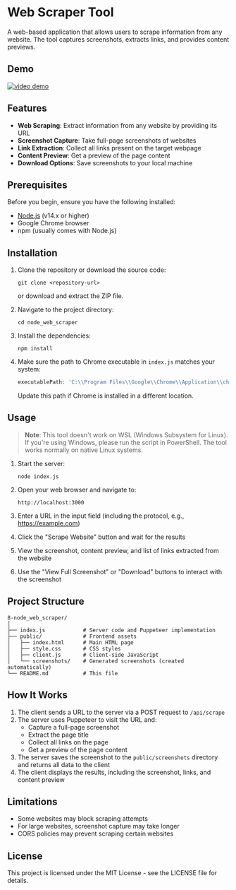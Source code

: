 # Web Scraper Tool

A web-based application that allows users to scrape information from any website. The tool captures screenshots, extracts links, and provides content previews.

## Demo

[![video demo](https://img.youtube.com/vi/plCSVfs_1RQ/0.jpg)](https://www.youtube.com/watch?v=plCSVfs_1RQ)


## Features

- **Web Scraping**: Extract information from any website by providing its URL
- **Screenshot Capture**: Take full-page screenshots of websites
- **Link Extraction**: Collect all links present on the target webpage
- **Content Preview**: Get a preview of the page content
- **Download Options**: Save screenshots to your local machine


## Prerequisites

Before you begin, ensure you have the following installed:
- [Node.js](https://nodejs.org/) (v14.x or higher)
- Google Chrome browser
- npm (usually comes with Node.js)

## Installation

1. Clone the repository or download the source code:
   ```
   git clone <repository-url>
   ```
   or download and extract the ZIP file.

2. Navigate to the project directory:
   ```
   cd node_web_scraper
   ```

3. Install the dependencies:
   ```
   npm install
   ```

4. Make sure the path to Chrome executable in `index.js` matches your system:
   ```javascript
   executablePath: 'C:\\Program Files\\Google\\Chrome\\Application\\chrome.exe',
   ```
   Update this path if Chrome is installed in a different location.

## Usage

> **Note**: This tool doesn't work on WSL (Windows Subsystem for Linux). If you're using Windows, please run the script in PowerShell. The tool works normally on native Linux systems.


1. Start the server:
   ```
   node index.js
   ```

2. Open your web browser and navigate to:
   ```
   http://localhost:3000
   ```

3. Enter a URL in the input field (including the protocol, e.g., https://example.com)

4. Click the "Scrape Website" button and wait for the results

5. View the screenshot, content preview, and list of links extracted from the website

6. Use the "View Full Screenshot" or "Download" buttons to interact with the screenshot

## Project Structure

```
8-node_web_scraper/
│
├── index.js            # Server code and Puppeteer implementation
├── public/             # Frontend assets
│   ├── index.html      # Main HTML page
│   ├── style.css       # CSS styles
│   ├── client.js       # Client-side JavaScript
│   └── screenshots/    # Generated screenshots (created automatically)
└── README.md           # This file
```

## How It Works

1. The client sends a URL to the server via a POST request to `/api/scrape`
2. The server uses Puppeteer to visit the URL and:
   - Capture a full-page screenshot
   - Extract the page title
   - Collect all links on the page
   - Get a preview of the page content
3. The server saves the screenshot to the `public/screenshots` directory and returns all data to the client
4. The client displays the results, including the screenshot, links, and content preview


## Limitations

- Some websites may block scraping attempts
- For large websites, screenshot capture may take longer
- CORS policies may prevent scraping certain websites

## License

This project is licensed under the MIT License - see the LICENSE file for details.

